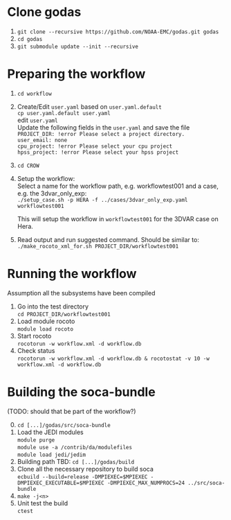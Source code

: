 # Clone godas
1. `git clone --recursive https://github.com/NOAA-EMC/godas.git godas`
2. `cd godas`
3. `git submodule update --init --recursive`

# Preparing the workflow
1. `cd workflow` 
2. Create/Edit `user.yaml` based on `user.yaml.default` \
   `cp user.yaml.default user.yaml` \
   edit `user.yaml` \
Update the following fields in the `user.yaml` and save the file \
   `PROJECT_DIR: !error Please select a project directory.` \
   `user_email: none` \
   `cpu_project: !error Please select your cpu project` \
   `hpss_project: !error Please select your hpss project` 
3. `cd CROW`
4. Setup the workflow: \
   Select a name for the workflow path, e.g. workflowtest001 and a case, e.g. the 3dvar_only_exp: \
   `./setup_case.sh -p HERA -f ../cases/3dvar_only_exp.yaml workflowtest001`
   
   This will setup the workflow in `workflowtest001` for the 3DVAR case on Hera.
   
5. Read output and run suggested command. Should be similar to: \
   `./make_rocoto_xml_for.sh PROJECT_DIR/workflowtest001` 
 
# Running the workflow
Assumption all the subsystems have been compiled

1. Go into the test directory \
   `cd PROJECT_DIR/workflowtest001`
2. Load module rocoto \
   `module load rocoto`
3. Start rocoto \
   `rocotorun -w workflow.xml -d workflow.db`
4. Check status \
   `rocotorun -w workflow.xml -d workflow.db & rocotostat -v 10 -w workflow.xml -d workflow.db`

# Building the soca-bundle 
(TODO: should that be part of the workflow?)

0. `cd [...]/godas/src/soca-bundle`
1. Load the JEDI modules \
   `module purge` \
   `module use -a /contrib/da/modulefiles` \
   `module load jedi/jedim` 
2. Building path TBD: `cd [...]/godas/build`
3. Clone all the necessary repository to build soca \
   `ecbuild --build=release -DMPIEXEC=$MPIEXEC -DMPIEXEC_EXECUTABLE=$MPIEXEC -DMPIEXEC_MAX_NUMPROCS=24 ../src/soca-bundle`
4. `make -j<n>`
5. Unit test the build \
   `ctest`
